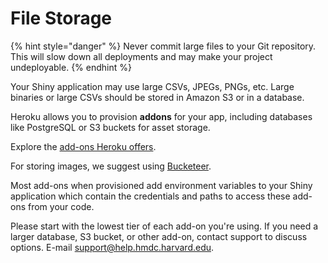 # File Storage

{% hint style="danger" %}
Never commit large files to your Git repository. This will slow down all deployments and may make your project undeployable.
{% endhint %}

Your Shiny application may use large CSVs, JPEGs, PNGs, etc. Large binaries or large CSVs should be stored in Amazon S3 or in a database.

Heroku allows you to provision **addons** for your app, including databases like PostgreSQL or S3 buckets for asset storage.

Explore the [add-ons Heroku offers](https://elements.heroku.com/addons).

For storing images, we suggest using [Bucketeer](https://elements.heroku.com/addons/bucketeer).

Most add-ons when provisioned add environment variables to your Shiny application which contain the credentials and paths to access these add-ons from your code.

Please start with the lowest tier of each add-on you're using. If you need a larger database, S3 bucket, or other add-on, contact support to discuss options. E-mail [support@help.hmdc.harvard.edu](mailto:support@help.hmdc.harvard.edu?subject=I%20want%20to%20discuss%20Heroku%20addons).